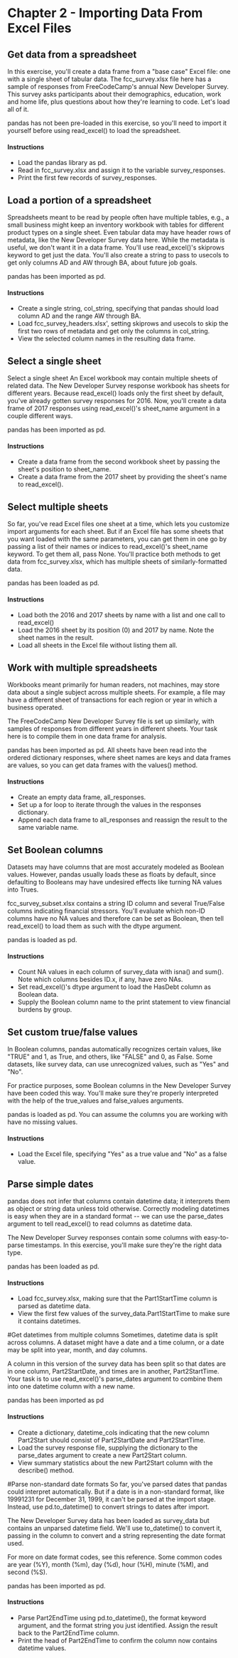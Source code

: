# Chapter 2 - Importing Data From Excel Files

## Get data from a spreadsheet
In this exercise, you'll create a data frame from a "base case" Excel file: one with a single sheet of tabular data. The fcc_survey.xlsx file here has a sample of responses from FreeCodeCamp's annual New Developer Survey. This survey asks participants about their demographics, education, work and home life, plus questions about how they're learning to code. Let's load all of it.

pandas has not been pre-loaded in this exercise, so you'll need to import it yourself before using read_excel() to load the spreadsheet.
#### Instructions
- Load the pandas library as pd.
- Read in fcc_survey.xlsx and assign it to the variable survey_responses.
- Print the first few records of survey_responses.

## Load a portion of a spreadsheet
Spreadsheets meant to be read by people often have multiple tables, e.g., a small business might keep an inventory workbook with tables for different product types on a single sheet. Even tabular data may have header rows of metadata, like the New Developer Survey data here. While the metadata is useful, we don't want it in a data frame. You'll use read_excel()'s skiprows keyword to get just the data. You'll also create a string to pass to usecols to get only columns AD and AW through BA, about future job goals.

pandas has been imported as pd.
#### Instructions
- Create a single string, col_string, specifying that pandas should load column AD and the range AW through BA.
- Load fcc_survey_headers.xlsx', setting skiprows and usecols to skip the first two rows of metadata and get only the columns in col_string.
- View the selected column names in the resulting data frame.


## Select a single sheet
Select a single sheet
An Excel workbook may contain multiple sheets of related data. The New Developer Survey response workbook has sheets for different years. Because read_excel() loads only the first sheet by default, you've already gotten survey responses for 2016. Now, you'll create a data frame of 2017 responses using read_excel()'s sheet_name argument in a couple different ways.

pandas has been imported as pd.
#### Instructions
- Create a data frame from the second workbook sheet by passing the sheet's position to sheet_name.
- Create a data frame from the 2017 sheet by providing the sheet's name to read_excel().

## Select multiple sheets
So far, you've read Excel files one sheet at a time, which lets you customize import arguments for each sheet. But if an Excel file has some sheets that you want loaded with the same parameters, you can get them in one go by passing a list of their names or indices to read_excel()'s sheet_name keyword. To get them all, pass None. You'll practice both methods to get data from fcc_survey.xlsx, which has multiple sheets of similarly-formatted data.

pandas has been loaded as pd.
#### Instructions
- Load both the 2016 and 2017 sheets by name with a list and one call to read_excel()
- Load the 2016 sheet by its position (0) and 2017 by name. Note the sheet names in the result.
- Load all sheets in the Excel file without listing them all.

## Work with multiple spreadsheets
Workbooks meant primarily for human readers, not machines, may store data about a single subject across multiple sheets. For example, a file may have a different sheet of transactions for each region or year in which a business operated.

The FreeCodeCamp New Developer Survey file is set up similarly, with samples of responses from different years in different sheets. Your task here is to compile them in one data frame for analysis.

pandas has been imported as pd. All sheets have been read into the ordered dictionary responses, where sheet names are keys and data frames are values, so you can get data frames with the values() method.
#### Instructions
- Create an empty data frame, all_responses.
- Set up a for loop to iterate through the values in the responses dictionary.
- Append each data frame to all_responses and reassign the result to the same variable name.

## Set Boolean columns
Datasets may have columns that are most accurately modeled as Boolean values. However, pandas usually loads these as floats by default, since defaulting to Booleans may have undesired effects like turning NA values into Trues.

fcc_survey_subset.xlsx contains a string ID column and several True/False columns indicating financial stressors. You'll evaluate which non-ID columns have no NA values and therefore can be set as Boolean, then tell read_excel() to load them as such with the dtype argument.

pandas is loaded as pd.
#### Instructions
- Count NA values in each column of survey_data with isna() and sum(). Note which columns besides ID.x, if any, have zero NAs.
- Set read_excel()'s dtype argument to load the HasDebt column as Boolean data.
- Supply the Boolean column name to the print statement to view financial burdens by group.

## Set custom true/false values
In Boolean columns, pandas automatically recognizes certain values, like "TRUE" and 1, as True, and others, like "FALSE" and 0, as False. Some datasets, like survey data, can use unrecognized values, such as "Yes" and "No".

For practice purposes, some Boolean columns in the New Developer Survey have been coded this way. You'll make sure they're properly interpreted with the help of the true_values and false_values arguments.

pandas is loaded as pd. You can assume the columns you are working with have no missing values.
#### Instructions
- Load the Excel file, specifying "Yes" as a true value and "No" as a false value.

## Parse simple dates
pandas does not infer that columns contain datetime data; it interprets them as object or string data unless told otherwise. Correctly modeling datetimes is easy when they are in a standard format -- we can use the parse_dates argument to tell read_excel() to read columns as datetime data.

The New Developer Survey responses contain some columns with easy-to-parse timestamps. In this exercise, you'll make sure they're the right data type.

pandas has been loaded as pd.
#### Instructions
- Load fcc_survey.xlsx, making sure that the Part1StartTime column is parsed as datetime data.
- View the first few values of the survey_data.Part1StartTime to make sure it contains datetimes.

#Get datetimes from multiple columns
Sometimes, datetime data is split across columns. A dataset might have a date and a time column, or a date may be split into year, month, and day columns.

A column in this version of the survey data has been split so that dates are in one column, Part2StartDate, and times are in another, Part2StartTime. Your task is to use read_excel()'s parse_dates argument to combine them into one datetime column with a new name.

pandas has been imported as pd
#### Instructions
- Create a dictionary, datetime_cols indicating that the new column Part2Start should consist of Part2StartDate and Part2StartTime.
- Load the survey response file, supplying the dictionary to the parse_dates argument to create a new Part2Start column.
- View summary statistics about the new Part2Start column with the describe() method.

#Parse non-standard date formats
So far, you've parsed dates that pandas could interpret automatically. But if a date is in a non-standard format, like 19991231 for December 31, 1999, it can't be parsed at the import stage. Instead, use pd.to_datetime() to convert strings to dates after import.

The New Developer Survey data has been loaded as survey_data but contains an unparsed datetime field. We'll use to_datetime() to convert it, passing in the column to convert and a string representing the date format used.

For more on date format codes, see this reference. Some common codes are year (%Y), month (%m), day (%d), hour (%H), minute (%M), and second (%S).

pandas has been imported as pd.
#### Instructions
- Parse Part2EndTime using pd.to_datetime(), the format keyword argument, and the format string you just identified. Assign the result back to the Part2EndTime column.
- Print the head of Part2EndTime to confirm the column now contains datetime values.